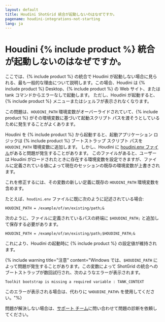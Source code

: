```yaml
---
layout: default
title: Houdini ShotGrid 統合が起動しないのはなぜですか。
pagename: houdini-integrations-not-starting
lang: ja
---
```


# Houdini {% include product %} 統合が起動しないのはなぜですか。

ここでは、{% include product %} の統合で Houdini が起動しない場合に見られる、最も一般的な理由について説明します。この場合、Houdini は {% include product %} Desktop、{% include product %} の Web サイト、または tank コマンドからエラーなしで起動します。 ただし、Houdini が起動すると、{% include product %} メニューまたはシェルフが表示されなくなります。

この問題は、`HOUDINI_PATH` 環境変数がオーバーライドされていて、{% include product %} がその環境変数に基づいて起動スクリプト パスを渡そうとしているために発生することがよくあります。

Houdini を {% include product %} から起動すると、起動アプリケーション ロジックは {% include product %} ブートストラップ スクリプト パスを `HOUDINI_PATH` 環境変数に追加します。 しかし、Houdini に [houdini.env ファイル](http://www.sidefx.com/docs/houdini/basics/config_env.html#setting-environment-variables)があると問題が発生することがあります。 このファイルがあると、ユーザーは Houdini がロードされたときに存在する環境変数を設定できますが、ファイルに定義されている値によって現在のセッションの既存の環境変数が上書きされます。

これを修正するには、その変数の新しい定義に既存の `HOUDINI_PATH` 環境変数を含めます。

たとえば、`houdini.env` ファイルに既に次のように記述されている場合:

    HOUDINI_PATH = /example/of/an/existing/path;&

次のように、ファイルに定義されているパスの終端に `$HOUDINI_PATH;` と追加して保存する必要があります。

    HOUDINI_PATH = /example/of/an/existing/path;$HOUDINI_PATH;&

これにより、Houdini の起動時に {% include product %} の設定値が維持されます。

{% include warning title="注意" content="Windows では、`$HOUDINI_PATH` によって問題が発生することがあります。この変数によって ShotGrid の統合へのブートストラップが数回試行され、次のようなエラーが表示されます。

    Toolkit bootstrap is missing a required variable : TANK_CONTEXT

このエラーが表示される場合は、代わりに `%HOUDINI_PATH%` を使用してください。"%}

問題が解決しない場合は、[サポート チーム](https://support.shotgunsoftware.com/hc/ja/requests/new)に問い合わせて問題の診断を依頼してください。
